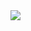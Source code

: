
<img src="https://res.cloudinary.com/rulez-new-media/image/upload/c_fill,h_300,w_800/backgrounds/IMG_1240_g4eflt.jpg" />
